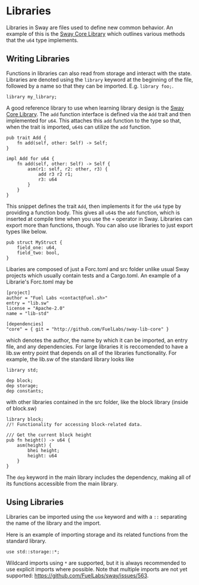 # Libraries

Libraries in Sway are files used to define new common behavior. An example of this is the [Sway Core Library](https://github.com/FuelLabs/sway-lib-core) which outlines various methods that the `u64` type implements.

## Writing Libraries

Functions in libraries can also read from storage and interact with the state. Libraries are denoted using the `library` keyword at the beginning of the file, followed by a name so that they can be imported. E.g. `library foo;`.

```sway
library my_library;
```

A good reference library to use when learning library design is the [Sway Core Library](https://github.com/FuelLabs/sway-lib-core). The `add` function interface is defined via the `Add` trait and then implemented for `u64`. This attaches this `add` function to the type so that, when the trait is imported, `u64`s can utilize the `add` function.

```sway
pub trait Add {
    fn add(self, other: Self) -> Self;
}

impl Add for u64 {
    fn add(self, other: Self) -> Self {
        asm(r1: self, r2: other, r3) {
            add r3 r2 r1;
            r3: u64
        }
    }
}
```

This snippet defines the trait `Add`, then implements it for the `u64` type by providing a function body. This gives all `u64`s the `add` function, which is inserted at compile time when you use the `+` operator in Sway. Libraries can export more than functions, though. You can also use libraries to just export types like below.

```sway
pub struct MyStruct {
    field_one: u64,
    field_two: bool,
}
```

Libaries are composed of just a Forc.toml and src folder unlike usual Sway projects which usually contain tests and a Cargo.toml. An example of a Librarie's Forc.toml may be

```toml=
[project]
author = "Fuel Labs <contact@fuel.sh>"
entry = "lib.sw"
license = "Apache-2.0"
name = "lib-std"

[dependencies]
"core" = { git = "http://github.com/FuelLabs/sway-lib-core" }
```

which denotes the author, the name by which it can be imported, an entry file, and any dependencies. For large libraries it is reccomended to have a lib.sw entry point that depends on all of the libraries functionality. For example, the lib.sw of the standard library looks like

```sway
library std;

dep block;
dep storage;
dep constants;

```

with other libraries contained in the src folder, like the block library (inside of block.sw) 

```sway
library block;
//! Functionality for accessing block-related data.

/// Get the current block height
pub fn height() -> u64 {
    asm(height) {
        bhei height;
        height: u64
    }
}
```

The `dep` keyword in the main library includes the dependency, making all of its functions accessible from the main library.

## Using Libraries

Libraries can be imported using the `use` keyword and with a `::` separating the name of the library and the import.

Here is an example of importing storage and its related functions from the standard library.

```sway
use std::storage::*;
```

Wildcard imports using `*` are supported, but it is always recommended to use explicit imports where possible. Note that multiple imports are not yet supported: https://github.com/FuelLabs/sway/issues/563.
